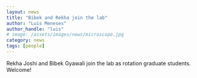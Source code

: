```yaml
---
layout: news
title: "Bibek and Rekha join the lab"
author: "Luis Meneses"
author_handle: "luis"
# image: /assets/images/news/microscope.jpg
category: news
tags: [people]
---
```


Rekha Joshi and Bibek Gyawali join the lab as rotation graduate students. Welcome!
